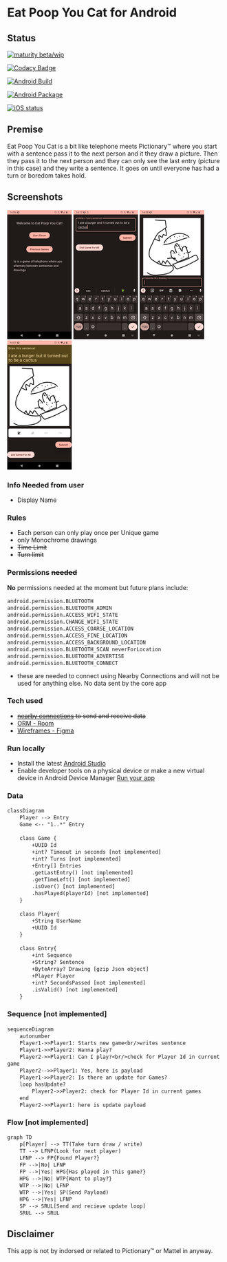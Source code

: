# Eat Poop You Cat for Android

## Status

[![maturity beta/wip](https://img.shields.io/badge/maturity-Beta/work%20In%20Progress-red)]()

[![Codacy Badge](https://app.codacy.com/project/badge/Grade/819f04beefcf4d58b9e4248c4f6d643f)](https://www.codacy.com?utm_source=github.com&amp;utm_medium=referral&amp;utm_content=JamesOsborn-SE/eat-poop-you-cat-android&amp;utm_campaign=Badge_Grade)

[![Android Build](https://github.com/JamesOsborn-SE/eat-poop-you-cat-android/actions/workflows/android.yml/badge.svg)](https://github.com/JamesOsborn-SE/eat-poop-you-cat-android/actions/workflows/android.yml)

[![Android Package](https://github.com/JamesOsborn-SE/eat-poop-you-cat-android/actions/workflows/android-package.yml/badge.svg)](https://github.com/JamesOsborn-SE/eat-poop-you-cat-android/actions/workflows/android-package.yml)

[![iOS status](https://img.shields.io/badge/iOS%20Build-Nope-informational?style=plastic&logo=apple)]()

## Premise

Eat Poop You Cat is a bit like telephone meets Pictionary:tm: where you start with a
sentence pass it to the next person and it they draw a picture.
Then they pass it to the next person and they can only see the last entry
(picture in this case) and they write a sentence. It goes on until
everyone has had a turn or boredom takes hold.

## Screenshots

[![Welcome](/images/Screenshot-Welcome_Screen-300.png)](/images/Screenshot-Welcome_Screen.png)
[![First turn](/images/Screenshot-Sentence_Screen-300.png)](/images/Screenshot-Sentence_Screen.png)
[![Second turn](/images/Screenshot-Draw_Screen-300.png)](/images/Screenshot-Draw_Screen.png)
[![Third turn](images/Screenshot-Draw_the_sentence-300.png)](images/Screenshot-Draw_the_sentence.png)

### Info Needed from user

* Display Name

### Rules

* Each person can only play once per Unique game
* only Monochrome drawings
* ~~Time Limit~~
* ~~Turn limit~~

### Permissions ~~needed~~

**No** permissions needed at the moment but future plans include:

```none
android.permission.BLUETOOTH
android.permission.BLUETOOTH_ADMIN
android.permission.ACCESS_WIFI_STATE
android.permission.CHANGE_WIFI_STATE
android.permission.ACCESS_COARSE_LOCATION
android.permission.ACCESS_FINE_LOCATION
android.permission.ACCESS_BACKGROUND_LOCATION
android.permission.BLUETOOTH_SCAN neverForLocation
android.permission.BLUETOOTH_ADVERTISE
android.permission.BLUETOOTH_CONNECT
```

* these are needed to connect using Nearby Connections and will not be used for anything else. No data sent by the core app

### Tech used

* ~~[nearby connections](https://developers.google.com/nearby/connections/overview) to send and receive data~~
* [ORM - Room](https://developer.android.com/training/data-storage/room/)
* [Wireframes - Figma](https://www.figma.com/file/N5rf2UZaGy0LhD4S7r28OI/EPYC?node-id=0%3A1)

### Run locally

* Install the latest [Android Studio](https://developer.android.com/studio/)
* Enable developer tools on a physical device or make a new virtual device in Android Device Manager [Run your app](https://developer.android.com/studio/)

### Data

```mermaid
classDiagram
    Player --> Entry
    Game <-- "1..*" Entry
    
    class Game {
        +UUID Id
        +int? Timeout in seconds [not implemented]
        +int? Turns [not implemented]
        +Entry[] Entries
        .getLastEntry() [not implemented]
        .getTimeLeft() [not implemented]
        .isOver() [not implemented]
        .hasPlayed(playerId) [not implemented]
    }
    
    class Player{
        +String UserName
        +UUID Id
    }
    
    class Entry{
        +int Sequence
        +String? Sentence
        +ByteArray? Drawing [gzip Json object]
        +Player Player
        +int? SecondsPassed [not implemented]
        .isValid() [not implemented]
    }
```

### Sequence [not implemented]

```mermaid
sequenceDiagram
    autonumber
    Player1->>Player1: Starts new game<br/>writes sentence
    Player1->>Player2: Wanna play?
    Player2->>Player1: Can I play?<br/>check for Player Id in current game
    Player2-->>Player1: Yes, here is payload
    Player1->>Player2: Is there an update for Games?
    loop hasUpdate?
        Player2->>Player2: check for Player Id in current games
    end
    Player2->>Player1: here is update payload
```

### Flow [not implemented]

```mermaid
graph TD
    p[Player] --> TT(Take turn draw / write)
    TT --> LFNP(Look for next player)
    LFNP --> FP{Found Player?}
    FP -->|No| LFNP
    FP -->|Yes| HPG{Has played in this game?}
    HPG -->|No| WTP{Want to play?}
    WTP -->|No| LFNP
    WTP -->|Yes| SP(Send Payload)
    HPG -->|Yes| LFNP
    SP --> SRUL[Send and recieve update loop]
    SRUL --> SRUL
```

## Disclaimer

This app is not by indorsed or related to Pictionary:tm: or Mattel in anyway.
